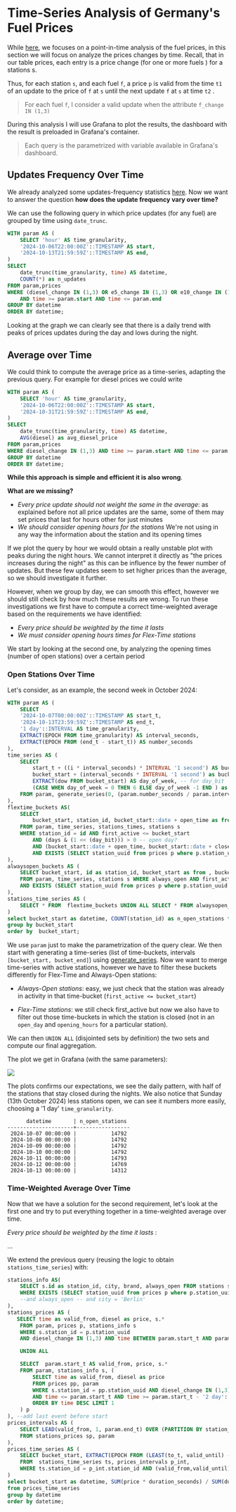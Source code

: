 # Time-Series Analysis of Germany's Fuel Prices

While [here](README.md), we focuses on a point-in-time analysis of the fuel prices, in this section we will focus on analyze the prices changes by time. Recall, that in our table prices, each entry is a price change (for one or more fuels ) for a stations s. 

Thus, for each station `s`, and each fuel `f`, a price `p` is valid from the time `t1` of an update to the price of `f` at `s` until the next update  `f` at `s`  at time `t2` .

> For each fuel `f`, I consider a valid update when the attribute `f_change IN (1,3)`

During this analysis I will use Grafana to plot the results, the dashboard with the result is preloaded in Grafana's container.

> Each query is the parametrized with variable available in Grafana's dashboard.

## Updates Frequency Over Time

We already analyzed some updates-frequency statistics [here](updates_frequencies). Now we want to answer the question **how does the update frequency vary over time?** 

We can use the following query in which price updates (for any fuel) are grouped by time using `date_trunc`. 

```sql
WITH param AS (
    SELECT 'hour' AS time_granularity,
    '2024-10-06T22:00:00Z'::TIMESTAMP AS start,
    '2024-10-13T21:59:59Z'::TIMESTAMP AS end,
)
SELECT 
    date_trunc(time_granularity, time) AS datetime,
    COUNT(*) as n_updates
FROM param,prices
WHERE (diesel_change IN (1,3) OR e5_change IN (1,3) OR e10_change IN (1,3))
 	AND time >= param.start AND time <= param.end
GROUP BY datetime
ORDER BY datetime;
```


Looking at the graph we can clearly see that there is a daily trend with peaks of prices updates during the day and lows during the night.

## Average over Time

We could think to compute the average price as a time-series, adapting the previous query. For example for diesel prices we could write

```sql
WITH param AS (
    SELECT 'hour' AS time_granularity,
    '2024-10-06T22:00:00Z'::TIMESTAMP AS start,
    '2024-10-31T21:59:59Z'::TIMESTAMP AS end,
)
SELECT 
    date_trunc(time_granularity, time) AS datetime,
    AVG(diesel) as avg_diesel_price
FROM param,prices
WHERE diesel_change IN (1,3) AND time >= param.start AND time <= param.end
GROUP BY datetime
ORDER BY datetime;
```

**While this approach is simple and efficient it is also wrong**.

**What are we missing?**

- *Every price update should not weight the same in the average*: as explained before not all price updates are the same, some of them may set prices that last for hours other for just minutes
- *We should consider opening hours for the stations* We're not using in any way the information about the station and its opening times

If we plot the query by hour we would obtain a really unstable plot with peaks during the night hours. We cannot interpret it directly as "the prices increases during the night" as this can be influence by the fewer number of updates. But these few updates seem to set higher prices than the average, so we should investigate it further.

However, when we group by day, we can smooth this effect, however we should still check by how much these results are wrong. To run these investigations we first have to compute a correct time-weighted average based on the requirements we have identified:

- *Every price should be weighted by the time it lasts*
- *We must consider opening hours times for Flex-Time stations*

We start by looking at the second one, by analyzing the opening times (number of open stations) over a certain period

### Open Stations Over Time

Let's consider, as an example, the second week in October 2024:

```sql
WITH param AS (
    SELECT
    '2024-10-07T00:00:00Z'::TIMESTAMP AS start_t,
    '2024-10-13T23:59:59Z'::TIMESTAMP AS end_t,
    '1 day'::INTERVAL AS time_granularity,
    EXTRACT(EPOCH FROM time_granularity) AS interval_seconds,
    EXTRACT(EPOCH FROM (end_t - start_t)) AS number_seconds
),
time_series AS (
    SELECT  
        start_t + ((i * interval_seconds) * INTERVAL '1 second') AS bucket_start, 
        bucket_start + (interval_seconds * INTERVAL '1 second') as bucket_end,
        EXTRACT(dow FROM bucket_start) AS day_of_week, -- for day_bit
        (CASE WHEN day_of_week = 0 THEN 6 ELSE day_of_week -1 END ) as day_bit --for flextime stations
    FROM param, generate_series(0, (param.number_seconds / param.interval_seconds)) AS i
),
flextime_buckets AS(
    SELECT
        bucket_start, station_id, bucket_start::date + open_time as from , bucket_end::date + close_time as to
    FROM param, time_series, stations_times, stations s
    WHERE station_id = id AND first_active <= bucket_start
        AND (days & (1 << (day_bit))) > 0 -- open day?
        AND (bucket_start::date + open_time, bucket_start::date + close_time) OVERLAPS (bucket_start, bucket_end) -- opening hours?
        AND EXISTS (SELECT station_uuid from prices p where p.station_uuid = s.id AND p.time BETWEEN param.start_t AND param.end_t)-- avoid inactive stations
),
alwaysopen_buckets AS (
    SELECT bucket_start, id as station_id, bucket_start as from , bucket_end as to
    FROM param, time_series, stations s WHERE always_open AND first_active <= bucket_start
    AND EXISTS (SELECT station_uuid from prices p where p.station_uuid = s.id AND p.time BETWEEN param.start_t AND param.end_t)-- avoid inactive stations
),
stations_time_series AS (
    SELECT * FROM  flextime_buckets UNION ALL SELECT * FROM alwaysopen_buckets
)
select bucket_start as datetime, COUNT(station_id) as n_open_stations from stations_time_series
group by bucket_start
order by  bucket_start;
```

We use `param` just to make the parametrization of the query clear. We then start with generating a time-series (list of time-buckets, intervals `[bucket_start, bucket_end]`) using [generate_series](https://www.postgresql.org/docs/current/functions-srf.html). Now we want to merge time-series with active stations, however we have to filter these buckets differently for Flex-Time and Always-Open stations:

- *Always-Open stations*: easy, we just check that the station was already in activity in that time-bucket (`first_active <= bucket_start`)

- *Flex-Time stations*: we still check first_active but now we also have to filter out those time-buckets in which the station is closed (not in an `open_day` and `opening_hours` for a particular station).

We can then `UNION ALL` (disjointed sets by definition) the two sets and compute our final aggregation.

The plot we get in Grafana (with the same parameters):

![](plots/openstations_ts.png)

The plots confirms our expectations, we see the daily pattern, with half of the stations that stay closed during the nights. We also notice that Sunday (13th October 2024) less stations open, we can see it numbers more easily, choosing a '1 day'  `time_granularity`.

```postgresql
      datetime       | n_open_stations 
---------------------+-----------------
 2024-10-07 00:00:00 |           14792
 2024-10-08 00:00:00 |           14792
 2024-10-09 00:00:00 |           14792
 2024-10-10 00:00:00 |           14792
 2024-10-11 00:00:00 |           14793
 2024-10-12 00:00:00 |           14769
 2024-10-13 00:00:00 |           14312
```



### Time-Weighted Average Over Time

Now that we have a solution for the second requirement, let's look at the first one and try to put everything together in a time-weighted average over time.

*Every price should be weighted by the time it lasts* :

...

We extend the previous query (reusing the logic to obtain `stations_time_series`) with:

```sql
stations_info AS(
    SELECT s.id as station_id, city, brand, always_open FROM stations s, param
    WHERE EXISTS (SELECT station_uuid from prices p where p.station_uuid = s.id AND p.time BETWEEN param.start_t AND param.end_t)-- avoid inactive stationsù
    --and always_open -- and city = 'Berlin'
),
stations_prices AS (
   SELECT time as valid_from, diesel as price, s.*
    FROM param, prices p, stations_info s
    WHERE s.station_id = p.station_uuid
    AND diesel_change IN (1,3) AND time BETWEEN param.start_t AND param.end_t

    UNION ALL

    SELECT  param.start_t AS valid_from, price, s.*
    FROM param, stations_info s, (
        SELECT time as valid_from, diesel as price
        FROM prices pp, param
        WHERE s.station_id = pp.station_uuid AND diesel_change IN (1,3)
        AND time <= param.start_t AND time >= param.start_t - '2 day'::INTERVAL 
        ORDER BY time DESC LIMIT 1
    ) p
), --add last event before start
prices_intervals AS (
    SELECT LEAD(valid_from, 1, param.end_t) OVER (PARTITION BY station_id ORDER BY valid_from) AS valid_until, sp.*
    FROM stations_prices sp, param
),
prices_time_series AS (
    SELECT bucket_start, EXTRACT(EPOCH FROM (LEAST(to_t, valid_until) - GREATEST(from_t, valid_from))) as duration_seconds, p_int.*
    FROM  stations_time_series ts, prices_intervals p_int,
    WHERE ts.station_id = p_int.station_id AND (valid_from,valid_until) OVERLAPS (from_t, to_t) --AND station_id = '12e6b614-87d4-4413-afd2-7dd783505ee8'
)
select bucket_start as datetime, SUM(price * duration_seconds) / SUM(duration_seconds) as avg_diesel_price,
from prices_time_series
group by datetime
order by datetime; 
```


